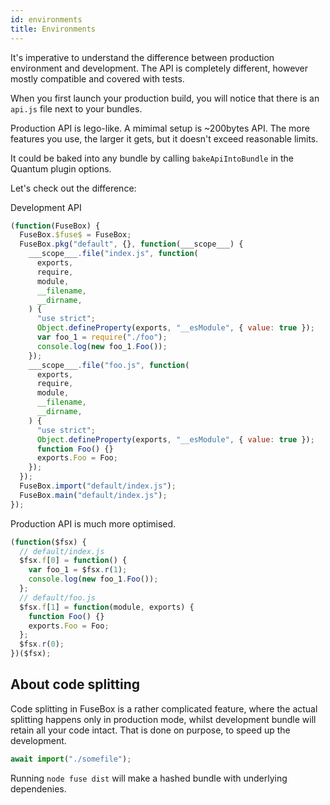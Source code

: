 ```yaml
---
id: environments
title: Environments
---
```


It's imperative to understand the difference between production environment and
development. The API is completely different, however mostly compatible and
covered with tests.

When you first launch your production build, you will notice that there is an
`api.js` file next to your bundles.

Production API is lego-like. A mimimal setup is ~200bytes API. The more features
you use, the larger it gets, but it doesn't exceed reasonable limits.

It could be baked into any bundle by calling `bakeApiIntoBundle` in the Quantum
plugin options.

Let's check out the difference:

Development API

```js
(function(FuseBox) {
  FuseBox.$fuse$ = FuseBox;
  FuseBox.pkg("default", {}, function(___scope___) {
    ___scope___.file("index.js", function(
      exports,
      require,
      module,
      __filename,
      __dirname,
    ) {
      "use strict";
      Object.defineProperty(exports, "__esModule", { value: true });
      var foo_1 = require("./foo");
      console.log(new foo_1.Foo());
    });
    ___scope___.file("foo.js", function(
      exports,
      require,
      module,
      __filename,
      __dirname,
    ) {
      "use strict";
      Object.defineProperty(exports, "__esModule", { value: true });
      function Foo() {}
      exports.Foo = Foo;
    });
  });
  FuseBox.import("default/index.js");
  FuseBox.main("default/index.js");
});
```

Production API is much more optimised.

```js
(function($fsx) {
  // default/index.js
  $fsx.f[0] = function() {
    var foo_1 = $fsx.r(1);
    console.log(new foo_1.Foo());
  };
  // default/foo.js
  $fsx.f[1] = function(module, exports) {
    function Foo() {}
    exports.Foo = Foo;
  };
  $fsx.r(0);
})($fsx);
```

## About code splitting

Code splitting in FuseBox is a rather complicated feature, where the actual
splitting happens only in production mode, whilst development bundle will retain
all your code intact. That is done on purpose, to speed up the development.

```js
await import("./somefile");
```

Running `node fuse dist` will make a hashed bundle with underlying dependenies.

